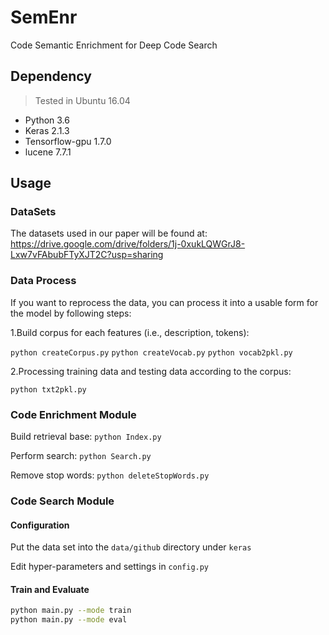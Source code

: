 # SemEnr
Code Semantic Enrichment for Deep Code Search

## Dependency
> Tested in Ubuntu 16.04
* Python 3.6
* Keras 2.1.3
* Tensorflow-gpu 1.7.0
* lucene 7.7.1


## Usage

   ### DataSets
  The datasets used in our paper will be found at: https://drive.google.com/drive/folders/1j-0xukLQWGrJ8-Lxw7vFAbubFTyXJT2C?usp=sharing
  
   ### Data Process
   If you want to reprocess the data, you can process it into a usable form for the model by following steps:
   
   1.Build corpus for each features (i.e., description, tokens):
   
   `python createCorpus.py` `python createVocab.py` `python vocab2pkl.py`
   
   2.Processing training data and testing data according to the corpus:
   
   `python txt2pkl.py`
   
   ### Code Enrichment Module
   Build retrieval base: `python Index.py`
   
   Perform search: `python Search.py`
   
   Remove stop words: `python deleteStopWords.py`
   
   ### Code Search Module
   
   #### Configuration
   Put the data set into the `data/github` directory under `keras`
   
   Edit hyper-parameters and settings in `config.py`
   
   #### Train and Evaluate
   
   ```bash
   python main.py --mode train
   python main.py --mode eval
